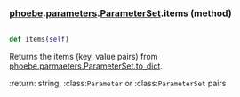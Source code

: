 ### [phoebe](phoebe.md).[parameters](phoebe.parameters.md).[ParameterSet](phoebe.parameters.ParameterSet.md).items (method)


```py

def items(self)

```



Returns the items (key, value pairs) from
[phoebe.parmaeters.ParameterSet.to_dict](phoebe.parmaeters.ParameterSet.to_dict.md).

:return: string, :class:`Parameter` or :class:`ParameterSet` pairs

